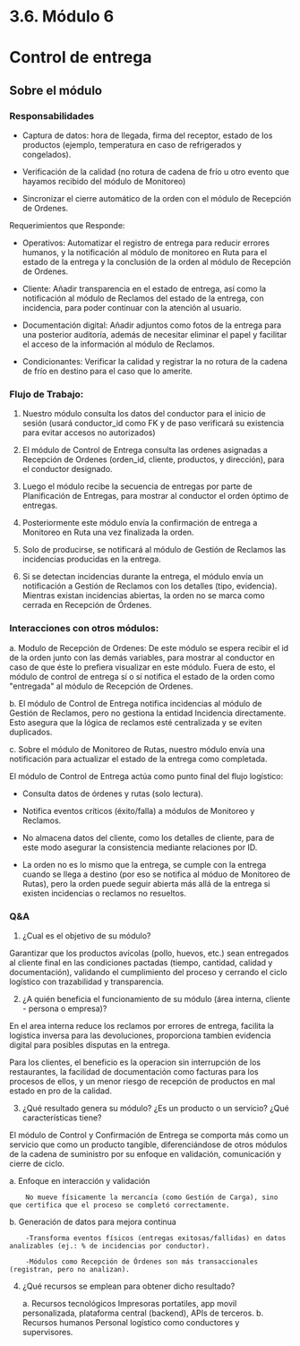 # 3.6. Módulo 6

# Control de entrega

## Sobre el módulo

### Responsabilidades

  - Captura de datos: hora de llegada, firma del receptor, estado de los productos (ejemplo, temperatura en caso de refrigerados y congelados).

  - Verificación de la calidad (no rotura de cadena de frío u otro evento que hayamos recibido del módulo de Monitoreo)

  - Sincronizar el cierre automático de la orden con el módulo de Recepción de Ordenes.

Requerimientos que Responde:

  - Operativos: Automatizar el registro de entrega para reducir errores humanos, y la notificación al módulo de monitoreo en Ruta para el estado de la entrega y la conclusión de la orden al módulo de Recepción de Ordenes.

  - Cliente: Añadir transparencia en el estado de entrega, así como la notificación al módulo de Reclamos del estado de la entrega, con incidencia, para poder continuar con la atención al usuario.

  - Documentación digital: Añadir adjuntos como fotos de la entrega para una posterior auditoría, además de necesitar eliminar el papel y facilitar el acceso de la información al módulo de Reclamos.

  - Condicionantes: Verificar la calidad y registrar la no rotura de la cadena de frío en destino para el caso que lo amerite.

### Flujo de Trabajo:

  1. Nuestro módulo consulta los datos del conductor para el inicio de sesión (usará conductor_id como FK y de paso verificará su existencia para evitar accesos no autorizados)

  2. El módulo de Control de Entrega consulta las ordenes asignadas a Recepción de Ordenes (orden_id, cliente, productos, y dirección), para el conductor designado.

  3. Luego el módulo recibe la secuencia de entregas por parte de Planificación de Entregas, para mostrar al conductor el orden óptimo de entregas.

  4. Posteriormente este módulo envía la confirmación de entrega a Monitoreo en Ruta una vez finalizada la orden.

  5. Solo de producirse, se notificará al módulo de Gestión de Reclamos las incidencias producidas en la entrega.

  6. Si se detectan incidencias durante la entrega, el módulo envía un notificación a Gestión de Reclamos con los detalles (tipo, evidencia). Mientras existan incidencias abiertas, la orden no se marca como cerrada en Recepción de Órdenes.

### Interacciones con otros módulos:

  a. Modulo de Recepción de Ordenes: De este módulo se espera recibir el id de la orden junto con las demás variables, para mostrar al conductor en caso de que éste lo prefiera visualizar en este módulo. Fuera de esto, el módulo de control de entrega sí o sí notifica el estado de la orden como "entregada" al módulo de Recepción de Ordenes.

  b. El módulo de Control de Entrega notifica incidencias al módulo de Gestión de Reclamos, pero no gestiona la entidad Incidencia directamente. Esto asegura que la lógica de reclamos esté centralizada y se eviten duplicados.

  c. Sobre el módulo de Monitoreo de Rutas, nuestro módulo envía una notificación para actualizar el estado de la entrega como completada.
    
  El módulo de Control de Entrega actúa como punto final del flujo logístico:

  - Consulta datos de órdenes y rutas (solo lectura).

  - Notifica eventos críticos (éxito/falla) a módulos de Monitoreo y Reclamos.

  - No almacena datos del cliente, como los detalles de cliente, para de este modo asegurar la consistencia mediante relaciones por ID.

  - La orden no es lo mismo que la entrega, se cumple con la entrega cuando se llega a destino (por eso se notifica al móduo de Monitoreo de Rutas), pero la orden puede seguir abierta más allá de la entrega si existen incidencias o reclamos no resueltos.


### Q&A

1. ¿Cual es el objetivo de su módulo?

  Garantizar que los productos avícolas (pollo, huevos, etc.) sean entregados al cliente final en las condiciones pactadas (tiempo, cantidad, calidad y documentación), validando el cumplimiento del proceso y cerrando el ciclo logístico con trazabilidad y transparencia.

2. ¿A quién beneficia el funcionamiento de su módulo (área interna, cliente - persona o empresa)?
    
  En el area interna reduce los reclamos por errores de entrega, facilita la logistica inversa para las devoluciones, proporciona tambien evidencia digital para posibles disputas en la entrega.

  Para los clientes, el beneficio es la operacion sin interrupción de los restaurantes, la facilidad de documentación como facturas para los procesos de ellos, y un menor riesgo de recepción de productos en mal estado en pro de la calidad.

3. ¿Qué resultado genera su módulo? ¿Es un producto o un servicio? ¿Qué características tiene?

  El módulo de Control y Confirmación de Entrega se comporta más como un servicio que como un producto tangible, diferenciándose de otros módulos de la cadena de suministro por su enfoque en validación, comunicación y cierre de ciclo.

  a. Enfoque en interacción y validación

        No mueve físicamente la mercancía (como Gestión de Carga), sino que certifica que el proceso se completó correctamente.

  b. Generación de datos para mejora continua

        -Transforma eventos físicos (entregas exitosas/fallidas) en datos analizables (ej.: % de incidencias por conductor).

        -Módulos como Recepción de Órdenes son más transaccionales (registran, pero no analizan).

4. ¿Qué recursos se emplean para obtener dicho resultado?

    a. Recursos tecnológicos
        Impresoras portatiles, app movil personalizada, plataforma central (backend), APIs de terceros.
    b. Recursos humanos
        Personal logístico como conductores y supervisores.



